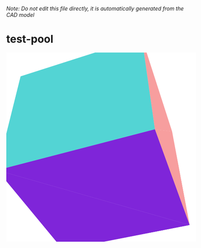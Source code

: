 ###### Note: Do not edit this file directly, it is automatically generated from the CAD model

# test-pool

![](/project.svg)

